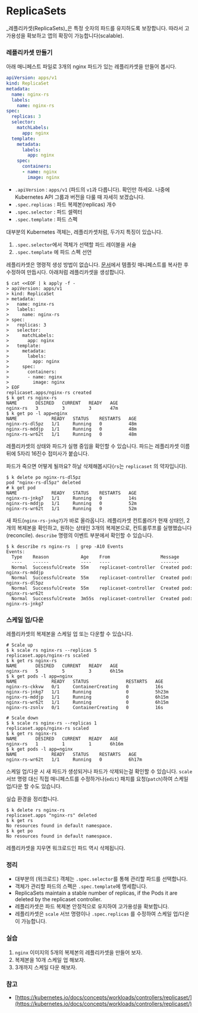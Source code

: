 # ReplicaSets

_레플리카셋(ReplicaSets)_은 특정 숫자의 파드를 유지하도록 보장합니다. 따라서 고가용성을 확보하고 앱의 확장이 가능합니다(scalable).

### 레플리카셋 만들기

아래 매니페스트 파일로 3개의 nginx 파드가 있는 레플리카셋을 만들어 봅시다.

```yaml
apiVersion: apps/v1
kind: ReplicaSet
metadata:
  name: nginx-rs
  labels:
    name: nginx-rs
spec:
  replicas: 3
  selector:
    matchLabels:
      app: nginx
  template:
    metadata:
      labels:
        app: nginx
    spec:
      containers:
      - name: nginx
        image: nginx
```

* `.apiVersion` : `apps/v1` (파드의 `v1`과 다릅니다). 확인만 하세요. 나중에 Kubernetes API 그룹과 버전을 다룰 때 자세히 보겠습니다.
* `.spec.replicas` : 파드 복제본(replicas) 개수
* `.spec.selector` : 파드 셀렉터
* `.spec.template` : 파드 스펙

대부분의 Kubernetes 객체는, 레플리카셋처럼, 두가지 특징이 있습니다.

1. `.spec.selector`에서 객체가 선택할 파드 레이블을 서술
2. `.spec.template` 에 파드 스펙 선언

레플리카셋은 명령적 생성 방법이 없습니다. [문서](https://kubernetes.io/ko/docs/concepts/workloads/controllers/replicaset/#%EC%98%88%EC%8B%9C)에서 템플릿 매니페스트를 복사한 후 수정하여 만듭시다. 아래처럼 레플리카셋을 생성합니다.

```shell
$ cat <<EOF | k apply -f -
> apiVersion: apps/v1
> kind: ReplicaSet
> metadata:
>   name: nginx-rs
>   labels:
>     name: nginx-rs
> spec:
>   replicas: 3
>   selector:
>     matchLabels:
>       app: nginx
>   template:
>     metadata:
>       labels:
>         app: nginx
>     spec:
>       containers:
>       - name: nginx
>         image: nginx
> EOF
replicaset.apps/nginx-rs created
$ k get rs nginx-rs
NAME       DESIRED   CURRENT   READY   AGE
nginx-rs   3         3         3       47m
$ k get po -l app=nginx
NAME             READY   STATUS    RESTARTS   AGE
nginx-rs-dl5pz   1/1     Running   0          48m
nginx-rs-mddjp   1/1     Running   0          48m
nginx-rs-wr62t   1/1     Running   0          48m
```

레플리카셋의 상태와 파드가 실행 중임을 확인할 수 있습니다. 파드는 레플리카셋 이름 뒤에 5자리 16진수 접미사가 붙습니다.

파드가 죽으면 어떻게 될까요? 하날 삭제해봅시다(`rs`는 `replicaset` 의 약자입니다).

```shell
$ k delete po nginx-rs-dl5pz
pod "nginx-rs-dl5pz" deleted
# k get pod
NAME             READY   STATUS    RESTARTS   AGE
nginx-rs-jnkg7   1/1     Running   0          14s
nginx-rs-mddjp   1/1     Running   0          52m
nginx-rs-wr62t   1/1     Running   0          52m
```

새 파드(`nginx-rs-jnkg7`)가 바로 올라옵니다. 레플리카셋 컨트롤러가 현재 상태인, 2개의 복제본을 확인하고, 원하는 상태인 3개의 복제본으로, 컨트롤루프를 실행했습니다(reconcile). `describe` 명령의 이벤트 부분에서 확인할 수 있습니다.&#x20;

```shell
$ k describe rs nginx-rs  | grep -A10 Events
Events:
  Type    Reason            Age    From                   Message
  ----    ------            ----   ----                   -------
  Normal  SuccessfulCreate  55m    replicaset-controller  Created pod: nginx-rs-mddjp
  Normal  SuccessfulCreate  55m    replicaset-controller  Created pod: nginx-rs-dl5pz
  Normal  SuccessfulCreate  55m    replicaset-controller  Created pod: nginx-rs-wr62t
  Normal  SuccessfulCreate  3m55s  replicaset-controller  Created pod: nginx-rs-jnkg7
```

### 스케일 업/다운

레플리카셋의 복제본을 스케일 업 또는 다운할 수 있습니다.

```shell
# Scale up
$ k scale rs nginx-rs --replicas 5
replicaset.apps/nginx-rs scaled
$ k get rs nginx-rs
NAME       DESIRED   CURRENT   READY   AGE
nginx-rs   5         5         3       6h15m
$ k get pods -l app=nginx
NAME             READY   STATUS              RESTARTS   AGE
nginx-rs-ckkvw   0/1     ContainerCreating   0          16s
nginx-rs-jnkg7   1/1     Running             0          5h23m
nginx-rs-mddjp   1/1     Running             0          6h15m
nginx-rs-wr62t   1/1     Running             0          6h15m
nginx-rs-zsnlv   0/1     ContainerCreating   0          16s

# Scale down
$ k scale rs nginx-rs --replicas 1
replicaset.apps/nginx-rs scaled
$ k get rs nginx-rs
NAME       DESIRED   CURRENT   READY   AGE
nginx-rs   1         1         1       6h16m
$ k get pods -l app=nginx
NAME             READY   STATUS    RESTARTS   AGE
nginx-rs-wr62t   1/1     Running   0          6h17m
```

스케일 업/다운 시 새 파드가 생성되거나 파드가 삭제되는걸 확인할 수 있습니다. `scale` 서브 명령 대신 직접 매니페스트를 수정하거나(`edit`) 패치를 요청(`patch`)하여 스케일 업/다운 할 수도 있습니다.

실습 환경을 정리합니다.

```shell
$ k delete rs nginx-rs
replicaset.apps "nginx-rs" deleted
$ k get rs
No resources found in default namespace.
$ k get po
No resources found in default namespace.
```

레플리카셋을 지우면 워크로드인 파드 역시 삭제됩니다.

### 정리

* 대부분의 (워크로드) 객체는 `.spec.selector`를 통해 관리할 파드를 선택합니다.
* 객체가 관리할 파드의 스펙은 `.spec.template`에 명세합니다.
* ReplicaSets maintain a stable number of replicas, if the Pods it are deleted by the replicaset controller.
* 레플리카셋은 파드 복제본 안정적으로 유지하여 고가용성을 확보합니다.
* 레플리카셋은 `scale` 서브 명령이나 `.spec.replicas` 를 수정하여 스케일 업/다운이 가능합니다.

### 실습

1. `nginx` 이미지의 5개의 복제본의 레플리카셋을 만들어 보자.
2. 복제본을 10개 스케일 업 해보자.
3. 3개까지 스케일 다운 해보자.

### 참고

* [https://kubernetes.io/docs/concepts/workloads/controllers/replicaset/](https://kubernetes.io/docs/concepts/workloads/controllers/replicaset/)

